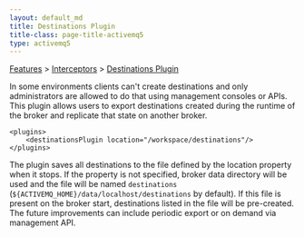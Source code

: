 ```yaml
---
layout: default_md
title: Destinations Plugin 
title-class: page-title-activemq5
type: activemq5
---
```


[Features](features) > [Interceptors](interceptors) > [Destinations Plugin](destinations-plugin)


In some environments clients can't create destinations and only administrators are allowed to do that using management consoles or APIs. This plugin allows users to export destinations created during the runtime of the broker and replicate that state on another broker.
```
<plugins>
    <destinationsPlugin location="/workspace/destinations"/>
</plugins>
```
The plugin saves all destinations to the file defined by the location property when it stops. If the property is not specified, broker data directory will be used and the file will be named `destinations` (`${ACTIVEMQ_HOME}/data/localhost/destinations` by default). If this file is present on the broker start, destinations listed in the file will be pre-created. The future improvements can include periodic export or on demand via management API.

